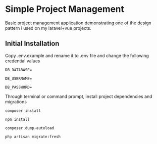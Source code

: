 # Simple Project Management

  

Basic project management application demonstrating one of the design pattern i used on my laravel+vue projects. 

  
  

## Initial Installation

Copy .env.example and rename it to .env file and change the following credential values

  

`DB_DATABASE=`

  

`DB_USERNAME=`

  

`DB_PASSWORD=`

  

Through terminal or command prompt, install project dependencies and migrations

  

`composer install`

  

`npm install`

  

`composer dump-autoload`

  

`php artisan migrate:fresh`
